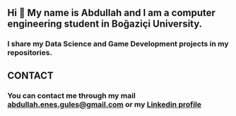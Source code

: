 ## Hi 👋 My name is Abdullah and I am a computer engineering student in Boğaziçi University. 
### I share my Data Science and Game Development projects in my repositories. 

## CONTACT
### You can contact me through my mail abdullah.enes.gules@gmail.com or my [Linkedin profile](https://www.linkedin.com/in/abdullah-enes-g%C3%BCle%C5%9F/)

<!--
**Abdusshh/Abdusshh** is a ✨ _special_ ✨ repository because its `README.md` (this file) appears on your GitHub profile.

Here are some ideas to get you started:

- 🔭 I’m currently working on ...
- 🌱 I’m currently learning ...
- 👯 I’m looking to collaborate on ...
- 🤔 I’m looking for help with ...
- 💬 Ask me about ...
- 📫 How to reach me: ...
- 😄 Pronouns: ...
- ⚡ Fun fact: ...
-->
